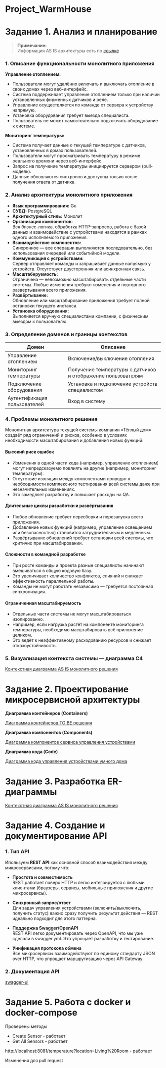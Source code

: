 # Project_WarmHouse

# Задание 1. Анализ и планирование

> **Примечание:**  
> Информация AS IS архитектуры есть по [ссылке](https://practicum.yandex.ru/learn/software-architect/courses/958ef1df-e5b3-4055-b01e-540e479ca32f/sprints/590586/topics/db087061-1ee4-4a8b-8605-833f43ddd232/lessons/4123eb01-bcb0-4529-aa20-8c02223f1b4c/)

### 1. Описание функциональности монолитного приложения

**Управление отоплением:**

- Пользователи могут удалённо включать и выключать отопление в своих домах через веб-интерфейс.
- Система поддерживает управление отоплением только при наличии установленных фирменных датчиков и реле.
- Управление осуществляется по команде от сервера к устройству напрямую.
- Установка оборудования требует выезда специалиста.
- Пользователь не может самостоятельно подключить оборудование к системе.

**Мониторинг температуры:**

- Система получает данные о текущей температуре с датчиков, установленных в домах пользователей.
- Пользователи могут просматривать температуру в режиме реального времени через веб-интерфейс.
- Запрос на получение температуры инициируется сервером (pull-модель).
- Данные обновляются синхронно и доступны только после получения ответа от датчика.

### 2. Анализ архитектуры монолитного приложения

- **Язык программирования:** Go
- **СУБД:** PostgreSQL
- **Архитектурный стиль:** Монолит
- **Организация компонентов:**  
  Вся бизнес-логика, обработка HTTP-запросов, работа с базой данных и взаимодействие с устройствами находятся в рамках одного исполняемого приложения.
- **Взаимодействие компонентов:**  
  Синхронное — все операции выполняются последовательно, без использования очередей или событийной модели.
- **Коммуникация с устройствами:**  
  Сервер отправляет команды и запрашивает данные напрямую у устройств. Отсутствует двусторонняя или асинхронная связь.
- **Масштабируемость:**  
  Ограничена — невозможно масштабировать отдельные части системы. Любые изменения требуют изменения и повторного развертывания всего приложения.
- **Развёртывание:**  
  Обновление или масштабирование приложения требует полной остановки текущего инстанса.
- **Установка оборудования:**  
  Выполняется вручную специалистами компании, с физическим выездом к пользователю.

### 3. Определение доменов и границы контекстов

| Домен                | Описание                                                         |
|----------------------|------------------------------------------------------------------|
| Управление отоплением| Включение/выключение отопления                                    |
| Мониторинг температуры  | Получение температуры с датчиков и отображение пользователям        |
| Подключение оборудования | Установка и подключение устройств специалистом                    |
| Аутентификация пользователей | Вход в систему                              |


### **4. Проблемы монолитного решения**
Монолитная архитектура текущей системы компании «Тёплый дом» создаёт ряд ограничений и рисков, особенно в условиях необходимости масштабирования и добавления новых функций:

#### Высокий риск ошибок
- Изменения в одной части кода (например, управление отоплением) могут непредсказуемо повлиять на другие (например, мониторинг температуры).
- Отсутствие изоляции между компонентами приводит к необходимости комплексного тестирования всей системы даже при незначительных изменениях.
- Это замедляет разработку и повышает расходы на QA.

#### Длительные циклы разработки и развёртывания
- Любое обновление требует пересборки и перезапуска всего приложения.
- Добавление новых функций (например, управление освещением или безопасностью) становится затруднительным и медленным.
- Развёртывание обновлений требует остановки всей системы, что критично при масштабировании.

#### Сложности в командной разработке
- При росте команды и проекта разные специалисты начинают вмешиваться в общую кодовую базу.
- Это увеличивает количество конфликтов, слияний и снижает эффективность параллельной работы.
- Команды не могут работать независимо — требуется постоянная синхронизация.

#### Ограниченная масштабируемость
- Отдельные части системы не могут масштабироваться изолированно.
- Например, если нагрузка растёт на компоненте мониторинга температуры, необходимо масштабировать всё приложение целиком.
- Это ведёт к неэффективному расходованию ресурсов и снижает отказоустойчивость.


### 5. Визуализация контекста системы — диаграмма С4

[Контекстная диаграмма AS IS монолитного решения](architecture/context)


# Задание 2. Проектирование микросервисной архитектуры


**Диаграмма контейнеров (Containers)**

[Диаграмма контейнеров TO BE решения](architecture/container)


**Диаграмма компонентов (Components)**

[Диаграмма компонентов сервиса управления устройствами](architecture/component)

**Диаграмма кода (Code)**

[Диаграмма кода управления устройствами умного дома ](architecture/code)

# Задание 3. Разработка ER-диаграммы

[Контекстная диаграмма AS IS монолитного решения](architecture/er)

# Задание 4. Создание и документирование API

### 1. Тип API

Ипользуем **REST API** как основной способ взаимодействия между микросервисами, потому что: 

- **Простота и совместимость**  
  REST работает поверх HTTP и легко интегрируется с любыми клиентами (браузеры, сервисы, мобильные приложения и другие микросервисы).

- **Синхронный запрос/ответ**  
  Для задач управления устройствами (включить/выключить, получить статус) важно сразу получить результат действия — REST идеально подходит для этого паттерна.

- **Поддержка Swagger/OpenAPI**  
  REST API легко документировать через OpenAPI, что мы уже сделали в swagger.yml. Это упрощает разработку и тестирование.

- **Унификация протокола обмена**  
  Все микросервисы взаимодействуют по единому стандарту JSON over HTTP, что упрощает маршрутизацию через API Gateway.

### 2. Документация API


[swagger-ui](swagger.yaml)


# Задание 5. Работа с docker и docker-compose

Проверены методы

- Create Sensor - работает
- Get All Sensors - работает

http://localhost:8081/temperature?location=Living%20Room - работает

Изменения для pull request



